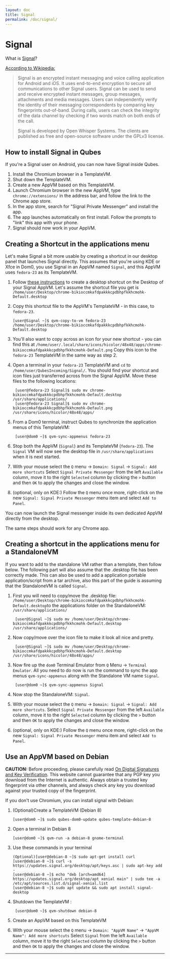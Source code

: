 ```yaml
---
layout: doc
title: Signal
permalink: /doc/signal/
---
```


Signal
======

What is [Signal]?

[According to Wikipedia:][signal-wikipedia]

> Signal is an encrypted instant messaging and voice calling application
> for Android and iOS. It uses end-to-end encryption to secure all
> communications to other Signal users. Signal can be used to send and receive
> encrypted instant messages, group messages, attachments and media messages.
> Users can independently verify the identity of their messaging correspondents
> by comparing key fingerprints out-of-band. During calls, users can check the
> integrity of the data channel by checking if two words match on both ends of
> the call.
> 
> Signal is developed by Open Whisper Systems. The clients are published as free
> and open-source software under the GPLv3 license.

How to install Signal in Qubes
------------------------------

If you're a Signal user on Android, you can now have Signal inside Qubes.

1. Install the Chromium browser in a TemplateVM.
2. Shut down the TemplateVM.
3. Create a new AppVM based on this TemplateVM.
4. Launch Chromium browser in the new AppVM, type `chrome://extensions/` in the
   address bar, and follow the link to the Chrome app store.
4. In the app store, search for "Signal Private Messenger" and install the app.
5. The app launches automatically on first install. Follow the prompts to "link"
   this app with your phone.
6. Signal should now work in your AppVM.


Creating a Shortcut in the applications menu
--------------------------------------------

Let's make Signal a bit more usable by creating a shortcut in our desktop
panel that launches Signal directly. This assumes that you're using KDE or Xfce in Dom0,
you use Signal in an AppVM named `Signal`, and this AppVM uses `fedora-23` as its TemplateVM.

1. Follow [these instructions][shortcut] to create a desktop shortcut on the Desktop of your Signal AppVM.
   Let's assume the shortcut file you get is `/home/user/Desktop/chrome-bikioccmkafdpakkkcpdbhpfkkhcmohk-Default.desktop`
2. Copy this shortcut file to the AppVM's TemplateVM - in this case, to `fedora-23`.

       [user@Signal ~]$ qvm-copy-to-vm fedora-23 /home/user/Desktop/chrome-bikioccmkafdpakkkcpdbhpfkkhcmohk-Default.desktop

3. You'll also want to copy across an icon for your new shortcut - you can find this at
   `/home/user/.local/share/icons/hicolor/48x48/apps/chrome-bikioccmkafdpakkkcpdbhpfkkhcmohk-Default.png`
   Copy this icon to the `fedora-23` TemplateVM in the same way as step 2.
4. Open a terminal in your `fedora-23` TemplateVM and `cd` to `/home/user/QubesIncoming/Signal/`.
   You should find your shortcut and icon files just transferred across from the Signal AppVM.
   Move these files to the following locations:
   
        [user@fedora-23 Signal]$ sudo mv chrome-bikioccmkafdpakkkcpdbhpfkkhcmohk-Default.desktop /usr/share/applications/
        [user@fedora-23 Signal]$ sudo mv chrome-bikioccmkafdpakkkcpdbhpfkkhcmohk-Default.png /usr/share/icons/hicolor/48x48/apps/

5. From a Dom0 terminal, instruct Qubes to synchronize the application menus of this TemplateVM:

        [user@dom0 ~]$ qvm-sync-appmenus fedora-23
        
6. Stop both the AppVM (`Signal`) and its TemplateVM (`fedora-23`).
   The `Signal` VM will now see the desktop file in `/usr/share/applications` when it is next started.

7. With your mouse select the `Q` menu -> `Domain: Signal` -> `Signal: Add more shortcuts`
   Select `Signal Private Messenger` from the left `Available` column, move it to the right `Selected` column by clicking the `>` button and then `OK` to apply the changes and close the window.
8. (optional, only on KDE:) Follow the `Q` menu once more, right-click on the new `Signal: Signal Private Messenger` menu item and select `Add to Panel`.

You can now launch the Signal messenger inside its own dedicated AppVM directly from the desktop.

The same steps should work for any Chrome app.

Creating a shortcut in the applications menu for a StandaloneVM
---------------------------------------------------------------

If you want to add to the standalone VM rather than a template, then follow below.
The following part will also assume that the .desktop file has been correctly made.
This can also be used to add a application portable application/script from a tar archive, also this part of the guide is assuming that the StandaloneVM is called `Signal`.

1. First you will need to copy/move the .desktop file: `/home/user/Desktop/chrome-bikioccmkafdpakkkcpdbhpfkkhcmohk-Default.desktop`to the applications folder on the StandaloneVM: `/usr/share/applications/`

        [user@Signal ~]$ sudo mv /home/user/Desktop/chrome-bikioccmkafdpakkkcpdbhpfkkhcmohk-Default.desktop /usr/share/applications/

2. Now copy/move over the icon file to make it look all nice and pretty.  

        [user@Signal ~]$ sudo mv /home/user/Desktop/chrome-bikioccmkafdpakkkcpdbhpfkkhcmohk-Default.desktop /usr/share/icons/hicolor/48x48/apps/

3. Now fire up the `dom0` Terminal Emulator from `Q` Menu -> `Terminal Emulator`. All you need to do now is run the command to sync the app menus `qvm-sync-appmenus` along with the Standalone VM name `Signal`.

        [user@dom0 ~]$ qvm-sync-appmenus Signal

4. Now stop the StandaloneVM: `Signal`.

5. With your mouse select the `Q` menu -> `Domain: Signal` -> `Signal: Add more shortcuts`. Select `Signal Private Messenger` from the left `Available` column, move it to the right `Selected` column by clicking the `>` button and then `OK` to apply the changes and close the window.
   
6. (optional, only on KDE:) Follow the `Q` menu once more, right-click on the new `Signal: Signal Private Messenger` menu item and select `Add to Panel`.

Use an AppVM based on Debian
----------------------------

**CAUTION:** Before proceeding, please carefully read [On Digital Signatures and Key Verification][qubes-verifying-signatures].
This website cannot guarantee that any PGP key you download from the Internet is authentic.
Always obtain a trusted key fingerprint via other channels, and always check any key you download against your trusted copy of the fingerprint.

If you don't use Chromium, you can install signal with Debian:

1. (Optional)Create a TemplateVM (Debian 8)

       [user@dom0 ~]$ sudo qubes-dom0-update qubes-template-debian-8

2. Open a terminal in Debian 8

       [user@dom0 ~]$ qvm-run -a debian-8 gnome-terminal
       
3. Use these commands in your terminal

       (Optional)[user@debian-8 ~]$ sudo apt-get install curl
       [user@debian-8 ~]$ curl -s https://updates.signal.org/desktop/apt/keys.asc | sudo apt-key add -
       [user@debian-8 ~]$ echo "deb [arch=amd64] https://updates.signal.org/desktop/apt xenial main" | sudo tee -a /etc/apt/sources.list.d/signal-xenial.list
       [user@debian-8 ~]$ sudo apt update && sudo apt install signal-desktop

5. Shutdown the TemplateVM :

        [user@dom0 ~]$ qvm-shutdown debian-8
        
6. Create an AppVM based on this TemplateVM
7. With your mouse select the `Q` menu -> `Domain: "AppVM Name"` -> `"AppVM Name": Add more shortcuts`
   Select `Signal` from the left `Available` column, move it to the right `Selected` column by clicking the `>` button and then `OK` to apply the changes and close the window.

-----

[qubes-verifying-signatures]: /security/verifying-signatures/
[Signal]: https://whispersystems.org/
[signal-wikipedia]: https://en.wikipedia.org/wiki/Signal_(software)
[shortcut]: https://support.whispersystems.org/hc/en-us/articles/216839277-Where-is-Signal-Desktop-on-my-computer-
[shortcut-desktop]: /doc/managing-appvm-shortcuts/#tocAnchor-1-1-1
[message]: https://groups.google.com/d/msg/qubes-users/rMMgeR-KLbU/XXOFri26BAAJ
[mailing list]: /mailing-lists/
